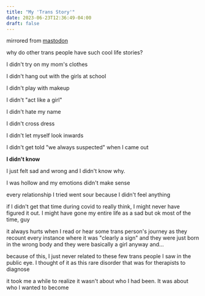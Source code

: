 ```yaml
---
title: "My 'Trans Story'"
date: 2023-06-23T12:36:49-04:00
draft: false
---
```


mirrored from [mastodon](https://cutie.city/@ivy/110591582134325352)

why do other trans people have such cool life stories?

I didn't try on my mom's clothes 

I didn't hang out with the girls at school 

I didn't play with makeup 

I didn't "act like a girl"

I didn't hate my name 

I didn't cross dress

I didn't let myself look inwards 

I didn't get told "we always suspected" when I came out

**I didn't know**

I just felt sad and wrong and I didn't know why.

I was hollow and my emotions didn't make sense

every relationship I tried went sour because I didn't feel anything 

if I didn't get that time during covid to really think, I might never have figured it out. I might have gone my entire life as a sad but ok most of the time, guy

it always hurts when I read or hear some trans person's journey as they recount every instance where it was "clearly a sign" and they were just born in the wrong body and they were basically a girl anyway and...

because of this, I just never related to these few trans people I saw in the public eye. I thought of it as this rare disorder that was for therapists to diagnose

it took me a while to realize it wasn't about who I had been. It was about who I wanted to become